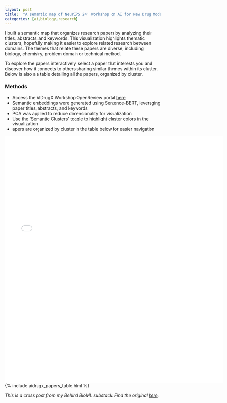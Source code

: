 ```yaml
--- 
layout: post
title:  "A semantic map of NeurIPS 24' Workshop on AI for New Drug Modalities"
categories: [ai,biology,research]
--- 
```

I built a semantic map that organizes research papers by analyzing their titles, abstracts, and keywords. This visualization highlights thematic clusters, hopefully making it easier to explore related research between domains. The themes that relate these papers are diverse, including biology, chemistry, problem domain or technical method.

To explore the papers interactively, select a paper that interests you and discover how it connects to others sharing similar themes within its cluster. Below is also a a table detailing all the papers, organized by cluster.

### Methods
- Access the AIDrugX Workshop OpenReview portal [here](https://openreview.net/group?id=NeurIPS.cc/2024/Workshop/AIDrugX#tab-accept-spotlight)
- Semantic embeddings were generated using Sentence-BERT, leveraging paper titles, abstracts, and keywords
- PCA was applied to reduce dimensionality for visualization
- Use the 'Semantic Clusters' toggle to highlight cluster colors in the visualization
- apers are organized by cluster in the table below for easier navigation

<iframe src="{{ site.baseurl }}/assets/aidrugx_semantic_viz.html" 
        width="140%" 
        height="800px" 
        frameborder="0"
        scrolling="no">
</iframe>
{% include aidrugx_papers_table.html %}

*This is a cross post from my Behind BioML substack. Find the original [here](https://open.substack.com/pub/behindbioml/p/bio-x-ml-hackathon-our-3rd-place?r=y8mlf&utm_campaign=post&utm_medium=web).*
